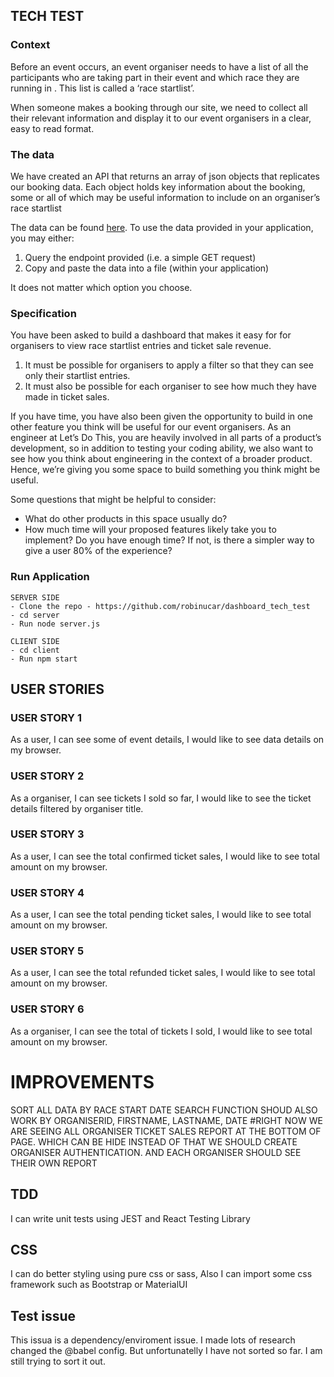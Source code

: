 ## TECH TEST
### Context

Before an event occurs, an event organiser needs to have a list of all the participants who are taking part in their event and which race they are running in . This list is called a ‘race startlist’.

When someone makes a booking through our site, we need to collect all their relevant information and display it to our event organisers in a clear, easy to read format.

### The data

We have created an API that returns an array of json objects that replicates our booking data. Each object holds key information about the booking, some or all of which may be useful information to include on an organiser’s race startlist

The data can be found [here](https://ldt-tech-test.herokuapp.com/api/startlistentries). To use the data provided in your application, you may either:

1. Query the endpoint provided (i.e. a simple GET request)
2. Copy and paste the data into a file (within your application)

It does not matter which option you choose.

### Specification

You have been asked to build a dashboard that makes it easy for for organisers to view race startlist entries and ticket sale revenue.

1. It must be possible for organisers to apply a filter so that they can see only their startlist entries.
2. It must also be possible for each organiser to see how much they have made in ticket sales.

If you have time, you have also been given the opportunity to build in one other feature you think will be useful for our event organisers. As an engineer at Let’s Do This, you are heavily involved in all parts of a product’s development, so in addition to testing your coding ability, we also want to see how you think about engineering in the context of a broader product. Hence, we’re giving you some space to build something you think might be useful.

Some questions that might be helpful to consider:

- What do other products in this space usually do?
- How much time will your proposed features likely take you to implement? Do you have enough time? If not, is there a simpler way to give a user 80% of the experience?

### Run Application

```
SERVER SIDE
- Clone the repo - https://github.com/robinucar/dashboard_tech_test
- cd server
- Run node server.js

CLIENT SIDE
- cd client
- Run npm start

```

## USER STORIES

### USER STORY 1
As a user,
I can see some of event details,
I would like to see data details on my browser.

### USER STORY 2
As a organiser,
I can see tickets I sold so far,
I would like to see the ticket details filtered by organiser title.

### USER STORY 3
As a user,
I can see the total confirmed ticket sales,
I would like to see total amount  on my browser.

### USER STORY 4
As a user,
I can see the total pending ticket sales,
I would like to see total amount  on my browser.

### USER STORY 5
As a user,
I can see the total refunded ticket sales,
I would like to see total amount  on my browser.

### USER STORY 6
As a organiser,
I can see the total of tickets I sold,
I would like to see total amount  on my browser.




# IMPROVEMENTS

 SORT ALL DATA BY RACE START DATE
SEARCH FUNCTION SHOUD ALSO WORK BY ORGANISERID, FIRSTNAME, LASTNAME, DATE
#RIGHT NOW WE ARE SEEING ALL ORGANISER TICKET SALES REPORT AT THE BOTTOM OF PAGE. WHICH CAN BE HIDE INSTEAD OF THAT WE SHOULD CREATE ORGANISER AUTHENTICATION. AND EACH ORGANISER SHOULD SEE THEIR OWN REPORT


## TDD
I can write unit tests using JEST and React Testing Library

## CSS

 I can do better styling using pure css or sass, Also I can import some css framework such as Bootstrap or MaterialUI 


## Test issue 
This issua is a dependency/enviroment issue. I made lots of research changed the @babel config. But unfortunatelly I have not sorted so far. I am still trying to sort it out.